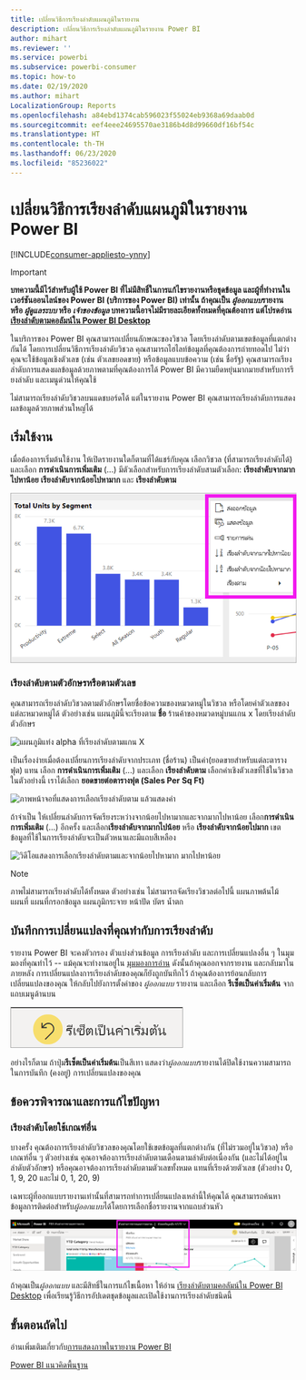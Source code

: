 ```yaml
---
title: เปลี่ยนวิธีการเรียงลำดับแผนภูมิในรายงาน
description: เปลี่ยนวิธีการเรียงลำดับแผนภูมิในรายงาน Power BI
author: mihart
ms.reviewer: ''
ms.service: powerbi
ms.subservice: powerbi-consumer
ms.topic: how-to
ms.date: 02/19/2020
ms.author: mihart
LocalizationGroup: Reports
ms.openlocfilehash: a84ebd1374cab596023f55024eb9368a69daab0d
ms.sourcegitcommit: eef4eee24695570ae3186b4d8d99660df16bf54c
ms.translationtype: HT
ms.contentlocale: th-TH
ms.lasthandoff: 06/23/2020
ms.locfileid: "85236022"
---
```

# <a name="change-how-a-chart-is-sorted-in-a-power-bi-report"></a>เปลี่ยนวิธีการเรียงลำดับแผนภูมิในรายงาน Power BI

[!INCLUDE[consumer-appliesto-ynny](../includes/consumer-appliesto-ynny.md)]


> [!IMPORTANT]
> **บทความนี้มีไว้สำหรับผู้ใช้ Power BI ที่ไม่มีสิทธิ์ในการแก้ไขรายงานหรือชุดข้อมูล และผู้ที่ทำงานในเวอร์ชันออนไลน์ของ Power BI (บริการของ Power BI) เท่านั้น ถ้าคุณเป็น *ผู้ออกแบบ*รายงาน หรือ *ผู้ดูแลระบบ* หรือ *เจ้าของข้อมูล* บทความนี้อาจไม่มีรายละเอียดทั้งหมดที่คุณต้องการ แต่โปรดอ่าน [เรียงลำดับตามคอลัมน์ใน Power BI Desktop](../create-reports/desktop-sort-by-column.md)**

ในบริการของ Power BI คุณสามารถเปลี่ยนลักษณะของวิชวล โดยเรียงลำดับตามเขตข้อมูลที่แตกต่างกันได้ โดยการเปลี่ยนวิธีการเรียงลำดับวิชวล คุณสามารถไฮไลท์ข้อมูลที่คุณต้องการถ่ายทอดไป ไม่ว่าคุณจะใช้ข้อมูลเชิงตัวเลข (เช่น ตัวเลขยอดขาย) หรือข้อมูลแบบข้อความ (เช่น ชื่อรัฐ) คุณสามารถเรียงลำดับการแสดงผลข้อมูลด้วยภาพตามที่คุณต้องการได้ Power BI มีความยืดหยุ่นมากมายสำหรับการรียงลำดับ และเมนูด่วนให้คุณใช้ 

ไม่สามารถเรียงลำดับวิชวลบนแดชบอร์ดได้ แต่ในรายงาน Power BI คุณสามารถเรียงลำดับการแสดงผลข้อมูลด้วยภาพส่วนใหญ่ได้ 

## <a name="get-started"></a>เริ่มใช้งาน

เมื่อต้องการเริ่มต้นใช้งาน ให้เปิดรายงานใดก็ตามที่ได้แชร์กับคุณ เลือกวิชวล (ที่สามารถเรียงลำดับได้) และเลือก **การดำเนินการเพิ่มเติม** (...)  มีตัวเลือกสำหรับการเรียงลำดับสามตัวเลือก: **เรียงลำดับจากมากไปหาน้อย** **เรียงลำดับจากน้อยไปหามาก** และ **เรียงลำดับตาม** 
    

![แผนภูมิแท่ง alpha ที่เรียงลำดับตามแกน X](media/end-user-change-sort/power-bi-more-actions.png)

### <a name="sort-alphabetically-or-numerically"></a>เรียงลำดับตามตัวอักษรหรือตามตัวเลข

คุณสามารถเรียงลำดับวิชวลตามตัวอักษรโดยชื่อข้อความของหมวดหมู่ในวิชวล หรือโดยค่าตัวเลขของแต่ละหมวดหมู่ได้ ตัวอย่างเช่น แผนภูมินี้จะเรียงตาม **ชื่อ** ร้านค้าของหมวดหมู่บนแกน x โดยเรียงลำดับตัวอักษร

![แผนภูมิแท่ง alpha ที่เรียงลำดับตามแกน X](media/end-user-change-sort/powerbi-sort-category.png)

เป็นเรื่องง่ายเมื่อต้องเปลี่ยนการเรียงลำดับจากประเภท (ชื่อร้าน) เป็นค่า(ยอดขายสำหรับแต่ละตารางฟุต) แทน เลือก **การดำเนินการเพิ่มเติม** (...) และเลือก **เรียงลำดับตาม** เลือกค่าเชิงตัวเลขที่ใช้ในวิชวล  ในตัวอย่างนี้ เราได้เลือก **ยอดขายต่อตารางฟุต (Sales Per Sq Ft)**

![ภาพหน้าจอที่แสดงการเลือกเรียงลำดับตาม แล้วแสดงค่า](media/end-user-change-sort/power-bi-sort-value.png)

ถ้าจำเป็น ให้เปลี่ยนลำดับการจัดเรียงระหว่างจากน้อยไปหามากและจากมากไปหาน้อย  เลือก**การดำเนินการเพิ่มเติม** (...) อีกครั้ง และเลือก**เรียงลำดับจากมากไปน้อย** หรือ **เรียงลำดับจากน้อยไปมาก** เขตข้อมูลที่ใช้ในการเรียงลำดับจะเป็นตัวหนาและมีแถบสีเหลือง

   ![วิดีโอแสดงการเลือกเรียงลำดับตามและจากน้อยไปหามาก มากไปหาน้อย](media/end-user-change-sort/sort.gif)

> [!NOTE]
> ภาพไม่สามารถเรียงลำดับได้ทั้งหมด ตัวอย่างเช่น ไม่สามารถจัดเรียงวิชวลต่อไปนี้ แผนภาพต้นไม้ แผนที่ แผนที่กรอกข้อมูล แผนภูมิกระจาย หน้าปัด บัตร น้ำตก

## <a name="saving-changes-you-make-to-sort-order"></a>บันทึกการเปลี่ยนแปลงที่คุณทำกับการเรียงลำดับ
รายงาน Power BI จะคงตัวกรอง ตัวแบ่งส่วนข้อมูล การเรียงลำดับ และการเปลี่ยนแปลงอื่น ๆ ในมุมมองที่คุณทำไว้ -- แม้คุณจะทำงานอยู่ใน [มุมมองการอ่าน](end-user-reading-view.md) ดังนั้นถ้าคุณออกจากรายงาน และกลับมาในภายหลัง การเปลี่ยนแปลงการเรียงลำดับของคุณก็ยังถูกบันทึกไว้  ถ้าคุณต้องการย้อนกลับการเปลี่ยนแปลงของคุณ ให้กลับไปยังการตั้งค่าของ *ผู้ออกแบบ* รายงาน และเลือก **รีเซ็ตเป็นค่าเริ่มต้น** จากแถบเมนูด้านบน 

![เรียงลำดับแบบคงอยู่](media/end-user-change-sort/power-bi-reset.png)

อย่างไรก็ตาม ถ้าปุ่ม**รีเซ็ตเป็นค่าเริ่มต้น**เป็นสีเทา แสดงว่า*ผู้ออกแบบ*รายงานได้ปิดใช้งานความสามารถในการบันทึก (คงอยู่) การเปลี่ยนแปลงของคุณ

<a name="other"></a>
## <a name="considerations-and-troubleshooting"></a>ข้อควรพิจารณาและการแก้ไขปัญหา

### <a name="sorting-using-other-criteria"></a>เรียงลำดับโดยใช้เกณฑ์อื่น
บางครั้ง คุณต้องการเรียงลำดับวิชวลของคุณโดยใช้เขตข้อมูลที่แตกต่างกัน (ที่ไม่รวมอยู่ในวิชวล) หรือเกณฑ์อื่น ๆ  ตัวอย่างเช่น คุณอาจต้องการเรียงลำดับตามเดือนตามลำดับต่อเนื่องกัน
 (และไม่ได้อยู่ในลำดับตัวอักษร) หรือคุณอาจต้องการเรียงลำดับตามตัวเลขทั้งหมด แทนที่เรียงด้วยตัวเลข (ตัวอย่าง 0, 1, 9, 20 และไม่ 0, 1, 20, 9)  

เฉพาะผู้ที่ออกแบบรายงานเท่านั้นที่สามารถทำการเปลี่ยนแปลงเหล่านี้ให้คุณได้ คุณสามารถค้นหาข้อมูลการติดต่อสำหรับ*ผู้ออกแบบ*ได้โดยการเลือกชื่อรายงานจากแถบส่วนหัว

![เมนูดรอปดาวน์ที่แสดงข้อมูลการติดต่อ](media/end-user-change-sort/power-bi-contact.png)

ถ้าคุณเป็น*ผู้ออกแบบ* และมีสิทธิ์ในการแก้ไขเนื้อหา ให้อ่าน [เรียงลำดับตามคอลัมน์ใน Power BI Desktop](../create-reports/desktop-sort-by-column.md) เพื่อเรียนรู้วิธีการอัปเดตชุดข้อมูลและเปิดใช้งานการเรียงลำดับชนิดนี้

## <a name="next-steps"></a>ขั้นตอนถัดไป
อ่านเพิ่มเติมเกี่ยวกับ[การแสดงภาพในรายงาน Power BI](end-user-visualizations.md)

[Power BI แนวคิดพื้นฐาน](end-user-basic-concepts.md)
